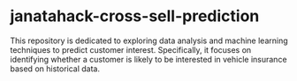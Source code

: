 # janatahack-cross-sell-prediction
This repository is dedicated to exploring data analysis and machine learning techniques to predict customer interest. Specifically, it focuses on identifying whether a customer is likely to be interested in vehicle insurance based on historical data.
